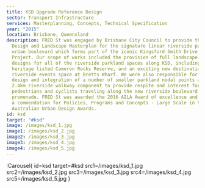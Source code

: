 ```yaml
---
title: KSD Upgrade Reference Design
sector: Transport Infrastructure
services: Masterplanning, Concepts, Technical Specification
year: "2015"
location: Brisbane, Queensland
description: FRED St was engaged by Brisbane City Council to provide the Urban
  Design and Landscape Masterplan for the signature linear riverside parkway and
  urban boulevard which forms part of the iconic Kingsford Smith Drive Upgrade
  Project. Our scope of works included the provision of full landscape concept
  designs for all of the riverside parkland spaces along KSD, including the
  heritage listed Cameron Rocks Reserve, and an exciting new destinational
  riverside events space at Bretts Wharf. We were also responsible for the
  design and integration of a number of smaller parkland nodal points along the
  2.4km riverside walkway component to provide respite and interest for
  pedestrians and cyclists traveling along the new riverside boulevard
  promenade. FRED St was awarded the 2016 AILA Award of excellence and received
  a commendation for Policies, Programs and Concepts - Large Scale in the 2016
  Australian Urban Design Awards.
id: ksd
target: "#ksd"
image: /images/ksd_1.jpg
image1: /images/ksd_2.jpg
image2: /images/ksd_3.jpg
image3: /images/ksd_4.jpg
image4: /images/ksd_5.jpg
---
```


:Carousel{
id=ksd
target=#ksd
src1=/images/ksd_1.jpg
src2=/images/ksd_2.jpg
src3=/images/ksd_3.jpg
src4=/images/ksd_4.jpg
src5=/images/ksd_5.jpg
}
